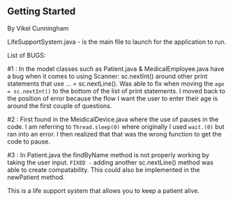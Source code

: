 ## Getting Started
By Vikel Cunningham

LifeSupportSystem.java - is the main file to launch for the application to run.


List of BUGS: 

#1 : In the model classes such as Patient.java & MedicalEmployee.java have a bug when it comes to using Scanner: sc.nextInt() around other print
statements that use ... = sc.nextLine(). Was able to fix when moving the `age = sc.nextInt()` to the bottom of the list of print statements. I moved back to the position of error because the flow I want the user to enter their age is around the first couple of questions.

#2 : First found in the MeidicalDevice.java where the use of pauses in the code. I am referring to `Thread.sleep(0)`  where originally I used `wait.(0)` but ran into an error. I then realized that that was the wrong function to get the code to pause. 

#3 : In Patient.java the findByName method is not properly working by taking the user input. `FIXED -` adding another sc.nextLine() method was able to create compatability. This could also be implemented in the newPatient method.



This is a life support system that allows you to keep a patient alive.
